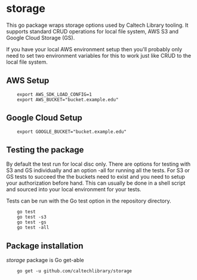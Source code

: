 
# storage

This go package wraps storage options used by Caltech Library tooling. 
It supports standard CRUD operations for local file system, AWS S3 and 
Google Cloud Storage (GS).

If you have your local AWS environment setup then you'll probably only 
need to set two environment variables for this to work just like CRUD 
to the local file system.

## AWS Setup

```shell
    export AWS_SDK_LOAD_CONFIG=1
    export AWS_BUCKET="bucket.example.edu"
```

## Google Cloud Setup

```shell
    export GOOGLE_BUCKET="bucket.example.edu"
```

## Testing the package

By default the test run for local disc only. There are options for 
testing with S3 and GS individually and an option -all for running all 
the tests. For S3 or GS tests to succeed the the buckets need to exist 
and you need to setup your authorization before hand. This can usually 
be done in a shell script and sourced into your local environment for 
your tests.

Tests can be run with the Go test option in the repository directory.

```shell
    go test
    go test -s3
    go test -gs
    go test -all
```

## Package installation

_storage_ package is Go get-able

```
    go get -u github.com/caltechlibrary/storage
```

